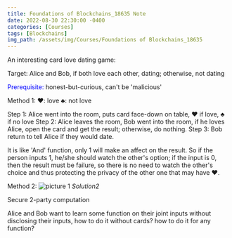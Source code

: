 ```yaml
---
title: Foundations of Blockchains_18635 Note
date: 2022-08-30 22:30:00 -0400
categories: [Courses]
tags: [Blockchains]
img_path: /assets/img/Courses/Foundations of Blockchains_18635
---
```


An interesting card love dating game:

Target: Alice and Bob, if both love each other, dating; otherwise, not dating

<font color=Blue>Prerequisite:</font> honest-but-curious, can't be 'malicious'

Method 1:
❤️: love ♣️: not love

Step 1: Alice went into the room, puts card face-down on table, ❤️ if love, ♣️ if no love
Step 2: Alice leaves the room, Bob went into the room, if he loves Alice, open the card and get the result; otherwise, do nothing.
Step 3: Bob return to tell Alice if they would date.

It is like 'And' function, only 1 will make an affect on the result. So if the person inputs 1, he/she should watch the other's option; if the input is 0, then the result must be failure, so there is no need to watch the other's choice and thus protecting the privacy of the other one that may have ❤️.

Method 2:
![picture 1](Solution2.png)
_Solution2_

Secure 2-party computation

Alice and Bob want to learn some function on their joint inputs without disclosing their inputs, how to do it without cards? how to do it for any function?

